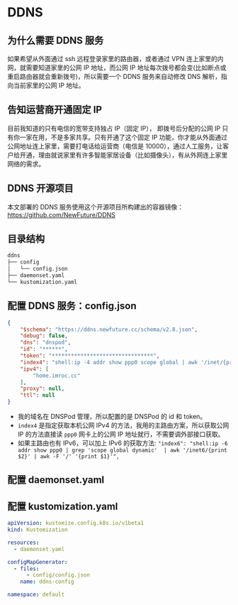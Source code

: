# DDNS

## 为什么需要 DDNS 服务

如果希望从外面通过 ssh 远程登录家里的路由器，或者通过 VPN 连上家里的内网，就需要知道家里的公网 IP 地址，而公网 IP 地址每次拨号都会变(比如断点或重启路由器就会重新拨号)，所以需要一个 DDNS 服务来自动修改 DNS 解析，指向当前家里的公网 IP 地址。

## 告知运营商开通固定 IP

目前我知道的只有电信的宽带支持独占 IP（固定 IP）， 即拨号后分配的公网 IP 只有你一家在用，不是多家共享。只有开通了这个固定 IP 功能，你才能从外面通过公网地址连上家里，需要打电话给运营商（电信是 10000），通过人工服务，让客户给开通，理由就说家里有许多智能家居设备（比如摄像头），有从外网连上家里网络的需求。

## DDNS 开源项目

本文部署的 DDNS 服务使用这个开源项目所构建出的容器镜像：https://github.com/NewFuture/DDNS

## 目录结构

```txt
ddns
├── config
│   └── config.json
├── daemonset.yaml
└── kustomization.yaml
```

## 配置 DDNS 服务：config.json

```json showLineNumbers title="config/config.json"
{
    "$schema": "https://ddns.newfuture.cc/schema/v2.8.json",
    "debug": false,
    "dns": "dnspod",
    "id": "******",
    "token": "********************************",
    "index4": "shell:ip -4 addr show ppp0 scope global | awk '/inet/{print $2}' | awk -F '/' '{print $1}'",
    "ipv4": [
        "home.imroc.cc"
    ],
    "proxy": null,
    "ttl": null
}
```

* 我的域名在 DNSPod 管理，所以配置的是 DNSPod 的 id 和 token。
* `index4` 是指定获取本机公网 IPv4 的方法，我用的主路由方案，所以获取公网 IP 的方法直接读 `ppp0` 网卡上的公网 IP 地址就行，不需要调外部接口获取。
* 如果主路由也有 IPv6，可以加上 IPv6 的获取方法: `"index6": "shell:ip -6 addr show ppp0 | grep 'scope global dynamic'  | awk '/inet6/{print $2}' | awk -F '/' '{print $1}'",`

## 配置 daemonset.yaml

<FileBlock showLineNumbers title="daemonset.yaml" file="home-network/ddns.yaml" />

## 配置 kustomization.yaml

```yaml title="kustomization.yaml"
apiVersion: kustomize.config.k8s.io/v1beta1
kind: Kustomization

resources:
  - daemonset.yaml

configMapGenerator:
  - files:
      - config/config.json
    name: ddns-config

namespace: default
```
